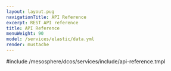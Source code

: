 ```yaml
---
layout: layout.pug
navigationTitle: API Reference
excerpt: REST API reference
title: API Reference
menuWeight: 90
model: /services/elastic/data.yml
render: mustache
---
```


#include /mesosphere/dcos/services/include/api-reference.tmpl
